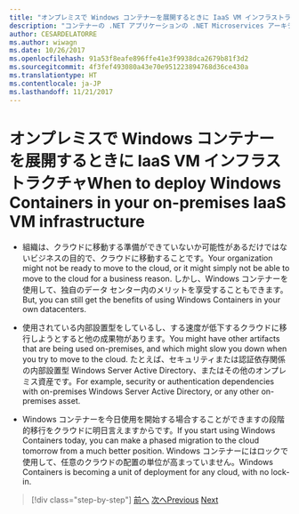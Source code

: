 ```yaml
---
title: "オンプレミスで Windows コンテナーを展開するときに IaaS VM インフラストラクチャ"
description: "コンテナーの .NET アプリケーションの .NET Microservices アーキテクチャ |オンプレミスで Windows コンテナーを展開するときに IaaS VM インフラストラクチャ"
author: CESARDELATORRE
ms.author: wiwagn
ms.date: 10/26/2017
ms.openlocfilehash: 91a53f8eafe896ffe41e3f9938dca2679b81f3d2
ms.sourcegitcommit: 4f3fef493080a43e70e951223894768d36ce430a
ms.translationtype: HT
ms.contentlocale: ja-JP
ms.lasthandoff: 11/21/2017
---
```

# <a name="when-to-deploy-windows-containers-in-your-on-premises-iaas-vm-infrastructure"></a><span data-ttu-id="9c790-103">オンプレミスで Windows コンテナーを展開するときに IaaS VM インフラストラクチャ</span><span class="sxs-lookup"><span data-stu-id="9c790-103">When to deploy Windows Containers in your on-premises IaaS VM infrastructure</span></span>

-   <span data-ttu-id="9c790-104">組織は、クラウドに移動する準備ができていないか可能性があるだけではないビジネスの目的で、クラウドに移動することです。</span><span class="sxs-lookup"><span data-stu-id="9c790-104">Your organization might not be ready to move to the cloud, or it might simply not be able to move to the cloud for a business reason.</span></span> <span data-ttu-id="9c790-105">しかし、Windows コンテナーを使用して、独自のデータ センター内のメリットを享受することもできます。</span><span class="sxs-lookup"><span data-stu-id="9c790-105">But, you can still get the benefits of using Windows Containers in your own datacenters.</span></span>

-   <span data-ttu-id="9c790-106">使用されている内部設置型をしているし、する速度が低下するクラウドに移行しようとすると他の成果物があります。</span><span class="sxs-lookup"><span data-stu-id="9c790-106">You might have other artifacts that are being used on-premises, and which might slow you down when you try to move to the cloud.</span></span> <span data-ttu-id="9c790-107">たとえば、セキュリティまたは認証依存関係の内部設置型 Windows Server Active Directory、またはその他のオンプレミス資産です。</span><span class="sxs-lookup"><span data-stu-id="9c790-107">For example, security or authentication dependencies with on-premises Windows Server Active Directory, or any other on-premises asset.</span></span>

-   <span data-ttu-id="9c790-108">Windows コンテナーを今日使用を開始する場合することができますの段階的移行をクラウドに明日言えますからです。</span><span class="sxs-lookup"><span data-stu-id="9c790-108">If you start using Windows Containers today, you can make a phased migration to the cloud tomorrow from a much better position.</span></span> <span data-ttu-id="9c790-109">Windows コンテナーにはロックで使用して、任意のクラウドの配置の単位が高まっていません。</span><span class="sxs-lookup"><span data-stu-id="9c790-109">Windows Containers is becoming a unit of deployment for any cloud, with no lock-in.</span></span>

>[!div class="step-by-step"]
<span data-ttu-id="9c790-110">[前へ](when-not-to-deploy-to-windows-containers.md)
[次へ](when-to-deploy-windows-containers-to-azure-vms-iaas-cloud.md)</span><span class="sxs-lookup"><span data-stu-id="9c790-110">[Previous](when-not-to-deploy-to-windows-containers.md)
[Next](when-to-deploy-windows-containers-to-azure-vms-iaas-cloud.md)</span></span>
